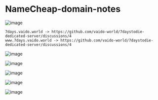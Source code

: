 # NameCheap-domain-notes

![image](https://user-images.githubusercontent.com/21064622/170880436-03b16a07-cb82-4a97-921d-e2364cf0e35b.png)
```
7days.vaido.world -> https://github.com/vaido-world/7daystodie-dedicated-server/discussions/4
www.7days.vaido.world -> https://github.com/vaido-world/7daystodie-dedicated-server/discussions/4
```

![image](https://user-images.githubusercontent.com/21064622/170880509-a4a5bb21-5803-41b5-89c7-44dad0c4724f.png)


![image](https://user-images.githubusercontent.com/21064622/170880675-e359df62-62ad-44d5-ab52-1ba9fd4d5080.png)


![image](https://user-images.githubusercontent.com/21064622/170880722-dfba0565-bf38-400f-9781-49e49da8298a.png)

![image](https://user-images.githubusercontent.com/21064622/170880747-e9e3379c-fadb-419e-b01f-538c0a8f36c1.png)

![image](https://user-images.githubusercontent.com/21064622/170880808-09c6ed1d-b0ec-45d9-9338-17617048d385.png)
